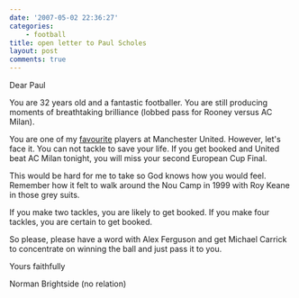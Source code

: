 ```yaml
---
date: '2007-05-02 22:36:27'
categories:
    - football
title: open letter to Paul Scholes
layout: post
comments: true
---
```

Dear Paul

You are 32 years old and a fantastic footballer. You are still producing
moments of breathtaking brilliance (lobbed pass for Rooney versus AC
Milan).

You are one of my
[favourite](http://www.nbrightside.com/blog/2005/11/22/barstool-correspondent/)
players at Manchester United. However, let's face it. You can not tackle
to save your life. If you get booked and United beat AC Milan tonight,
you will miss your second European Cup Final.

This would be hard for me to take so God knows how you would feel.
Remember how it felt to walk around the Nou Camp in 1999 with Roy Keane
in those grey suits.

If you make two tackles, you are likely to get booked. If you make four
tackles, you are certain to get booked.

So please, please have a word with Alex Ferguson and get Michael Carrick
to concentrate on winning the ball and just pass it to you.

Yours faithfully

Norman Brightside (no relation)

